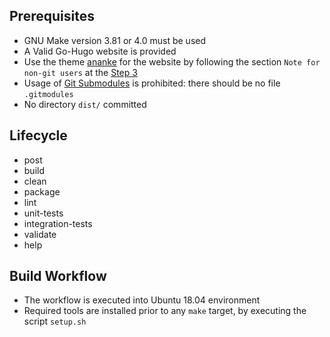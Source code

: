 ## Prerequisites

-   GNU Make version 3.81 or 4.0 must be used
-    A Valid Go-Hugo website is provided
-   Use the theme [ananke](https://intranet.hbtn.io/rltoken/SKy0HBhQWAtro1AlK8FVug "ananke") for the website by following the section `Note for non-git users` at the [Step 3](https://intranet.hbtn.io/rltoken/nw0c87DBiUJyagTXw9z4Ig "Step 3")
-   Usage of [Git Submodules](https://intranet.hbtn.io/rltoken/lidgCKLmLzxH1t97w6IaSA "Git Submodules") is prohibited: there should be no file `.gitmodules`
-   No directory `dist/` committed

## Lifecycle

-   post
-   build
-   clean
-   package
-   lint
-   unit-tests
-   integration-tests
-   validate
-   help
## Build Workflow

-   The workflow is executed into Ubuntu 18.04 environment
-   Required tools are installed prior to any  `make`  target, by executing the script  `setup.sh`
